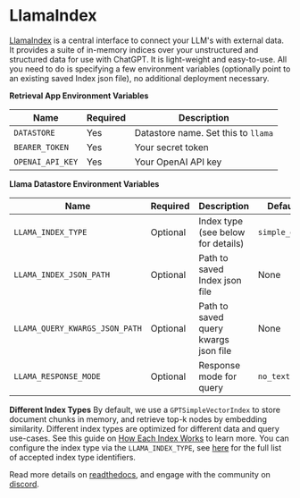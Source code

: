 
# LlamaIndex

[LlamaIndex](https://github.com/jerryjliu/llama_index) is a central interface to connect your LLM's with external data.
It provides a suite of in-memory indices over your unstructured and structured data for use with ChatGPT.
It is light-weight and easy-to-use. All you need to do is specifying a few environment variables (optionally point to an existing saved Index json file), no additional deployment necessary.

**Retrieval App Environment Variables**

| Name             | Required | Description                            |
| ---------------- | -------- | -------------------------------------- |
| `DATASTORE`      | Yes      | Datastore name. Set this to `llama` |
| `BEARER_TOKEN`   | Yes      | Your secret token                      |
| `OPENAI_API_KEY` | Yes      | Your OpenAI API key                    |

**Llama Datastore Environment Variables**

| Name                            | Required | Description                                                        | Default            |
| ------------------------------- | -------- | ------------------------------------------------------------------ | ------------------ |
| `LLAMA_INDEX_TYPE`              | Optional | Index type (see below for details)                                 | `simple_dict`      |
| `LLAMA_INDEX_JSON_PATH`         | Optional | Path to saved Index json file                                      | None               |
| `LLAMA_QUERY_KWARGS_JSON_PATH`         | Optional | Path to saved query kwargs json file                                      | None               |
| `LLAMA_RESPONSE_MODE`           | Optional | Response mode for query                                            | `no_text`          | 


**Different Index Types**
By default, we use a `GPTSimpleVectorIndex` to store document chunks in memory, 
and retrieve top-k nodes by embedding similarity.
Different index types are optimized for different data and query use-cases.
See this guide on [How Each Index Works](https://gpt-index.readthedocs.io/en/latest/guides/primer/index_guide.html) to learn more.
You can configure the index type via the `LLAMA_INDEX_TYPE`, see [here](https://gpt-index.readthedocs.io/en/latest/reference/indices/composability_query.html#gpt_index.data_structs.struct_type.IndexStructType) for the full list of accepted index type identifiers.


Read more details on [readthedocs](https://gpt-index.readthedocs.io/en/latest/), 
and engage with the community on [discord](https://discord.com/invite/dGcwcsnxhU).
